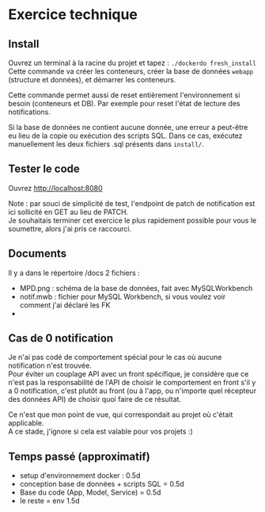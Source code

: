 # Exercice technique

## Install

Ouvrez un terminal à la racine du projet et tapez :
`./dockerdo fresh_install`  
Cette commande va créer les conteneurs, créer la base de données `webapp` (structure et données), et démarrer les
conteneurs.

Cette commande permet aussi de reset entièrement l'environnement si besoin (conteneurs et DB).
Par exemple pour reset l'état de lecture des notifications.

Si la base de données ne contient aucune donnée, une erreur a peut-être eu lieu de la copie ou exécution des scripts
SQL.
Dans ce cas, exécutez manuellement les deux fichiers .sql présents dans `install/`.

## Tester le code

Ouvrez [http://localhost:8080](http://localhost:8080)

Note : par souci de simplicité de test, l'endpoint de patch de notification est ici sollicité en GET au lieu de PATCH.  
Je souhaitais terminer cet exercice le plus rapidement possible pour vous le soumettre, alors j'ai pris ce raccourci.

## Documents

Il y a dans le répertoire /docs 2 fichiers :

- MPD.png : schéma de la base de données, fait avec MySQLWorkbench
- notif.mwb : fichier pour MySQL Workbench, si vous voulez voir comment j'ai déclaré les FK
-

## Cas de 0 notification

Je n'ai pas codé de comportement spécial pour le cas où aucune notification n'est trouvée.  
Pour éviter un couplage API avec un front spécifique,
je considère que ce n'est pas la responsabilité de l'API de choisir le comportement en front s'il y a 0 notification,
c'est plutôt au front (ou à l'app, ou n'importe quel récepteur des données API) de choisir quoi faire de ce résultat.

Ce n'est que mon point de vue, qui correspondait au projet où c'était applicable.   
A ce stade, j'ignore si cela est valable pour vos projets :)

## Temps passé (approximatif)

- setup d'environnement docker : 0.5d
- conception base de données + scripts SQL = 0.5d
- Base du code (App, Model, Service) = 0.5d
- le reste = env 1.5d